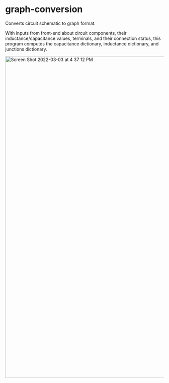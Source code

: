 # graph-conversion

Converts circuit schematic to graph format. 

With inputs from front-end about circuit components, their inductance/capacitance values, terminals, and their connection status, this program computes the capacitance dictionary, inductance dictionary, and junctions dictionary. 

<img width="1020" alt="Screen Shot 2022-03-03 at 4 37 12 PM" src="https://user-images.githubusercontent.com/26103841/156656805-9e029fbd-f9a4-4214-afc7-53a7763b032d.png">
